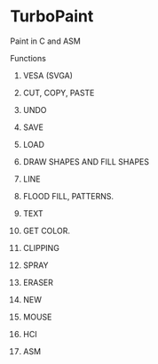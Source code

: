 # TurboPaint
Paint in C and ASM

Functions

1. VESA (SVGA)

2. CUT, COPY, PASTE

3. UNDO

4. SAVE

5. LOAD

6. DRAW SHAPES AND FILL SHAPES

7. LINE

8. FLOOD FILL, PATTERNS.

9. TEXT

10. GET COLOR.

11. CLIPPING

12. SPRAY

13. ERASER

14. NEW

15. MOUSE

16. HCI

17. ASM
